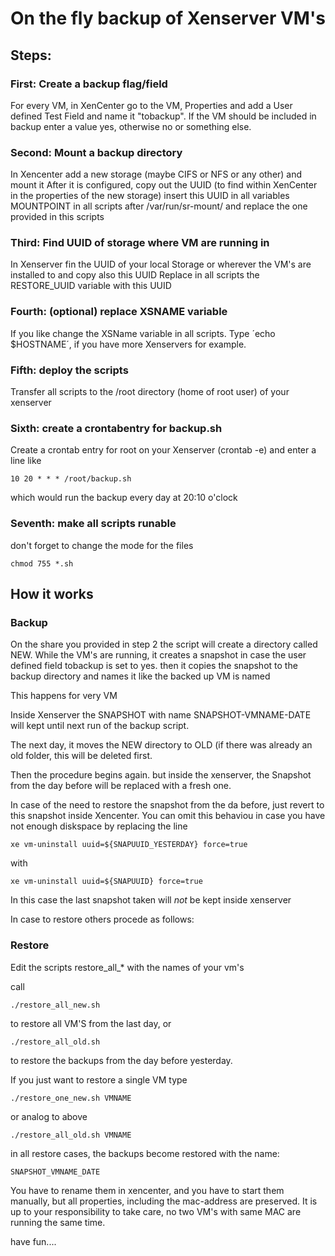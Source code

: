 # On the fly backup of Xenserver VM's

## Steps: 

### First: Create a backup flag/field

For every VM, in XenCenter go to the VM, Properties and add a User defined Test Field and name it "tobackup".
If the VM should be included in backup enter a value yes, otherwise no or something else.

### Second: Mount a backup directory 

In Xencenter add a new storage (maybe CIFS or NFS or any other) and mount it
After it is configured, copy out the UUID (to find within XenCenter in the properties of the new storage)
insert this UUID in all variables MOUNTPOINT in all scripts after /var/run/sr-mount/ and replace the one provided in this scripts

### Third: Find UUID of storage where VM are running in
In Xenserver fin the UUID of your local Storage or wherever the VM's are installed to and copy also this UUID
Replace in all scripts the RESTORE_UUID variable with this UUID

### Fourth: (optional) replace XSNAME variable
If you like change the XSName variable in all scripts.
Type ´echo $HOSTNAME´, if you have more Xenservers for example.

### Fifth: deploy the scripts
Transfer all scripts to the /root directory (home of root user) of your xenserver

### Sixth: create a crontabentry for backup.sh
Create a crontab entry for root on your Xenserver (crontab -e) and enter a line like
```
10 20 * * * /root/backup.sh
```
which would run the backup every day at 20:10 o'clock

### Seventh: make all scripts runable

don't forget to change the mode for the files
```
chmod 755 *.sh
```

## How it works

### Backup

On the share you provided in step 2 the script will create a directory called NEW.
While the VM's are running, it creates a snapshot in case the user defined field tobackup is set to yes.
then it copies the snapshot to the backup directory and names it like the backed up VM is named 

This happens for very VM

Inside Xenserver the SNAPSHOT with name SNAPSHOT-VMNAME-DATE will kept until next run of the backup script.

The next day, it moves the NEW directory to OLD (if there was already an old folder, this will be deleted first.

Then the procedure begins again. but inside the xenserver, the Snapshot from the day before will be replaced with a fresh one.

In case of the need to restore the snapshot from the da before, just revert to this snapshot inside Xencenter.
You can omit this behaviou in case you have not enough diskspace by replacing the line

```
xe vm-uninstall uuid=${SNAPUUID_YESTERDAY} force=true
```
with
```
xe vm-uninstall uuid=${SNAPUUID} force=true
```
In this case the last snapshot taken will *not* be kept inside xenserver

In case to restore others procede as follows:

### Restore

Edit the scripts restore_all_* with the names of your vm's

call 

```
./restore_all_new.sh
```

to restore all VM'S from the last day, or

```
./restore_all_old.sh
```

to restore the backups from the day before yesterday.

If you just want to restore a single VM type

```
./restore_one_new.sh VMNAME
```

or analog to above 

```
./restore_all_old.sh VMNAME
```

in all restore cases, the backups become restored with the name:

```
SNAPSHOT_VMNAME_DATE
```

You have to rename them in xencenter, and you have to start them manually, but 
all properties, including the mac-address are preserved.
It is up to your responsibility to take care, no two VM's with same MAC are running the same time.


have fun....
